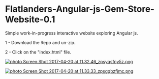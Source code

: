 # Flatlanders-Angular-js-Gem-Store-Website-0.1
Simple work-in-progress interactive website exploring Angular js.

1 - Download the Repo and un-zip.

2 - Click on the "index.html" file.



<a href="http://s650.photobucket.com/user/cre8t0r/media/Screen%20Shot%202017-04-20%20at%2011.32.46_zpsyqsfny5z.png.html" target="_blank"><img src="http://i650.photobucket.com/albums/uu227/cre8t0r/Screen%20Shot%202017-04-20%20at%2011.32.46_zpsyqsfny5z.png" border="0" alt=" photo Screen Shot 2017-04-20 at 11.32.46_zpsyqsfny5z.png"/></a>

<a href="http://s650.photobucket.com/user/cre8t0r/media/Screen%20Shot%202017-04-20%20at%2011.33.33_zpsgqbzfjmc.png.html" target="_blank"><img src="http://i650.photobucket.com/albums/uu227/cre8t0r/Screen%20Shot%202017-04-20%20at%2011.33.33_zpsgqbzfjmc.png" border="0" alt=" photo Screen Shot 2017-04-20 at 11.33.33_zpsgqbzfjmc.png"/></a>

